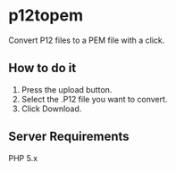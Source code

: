 p12topem
========

Convert P12 files to a PEM file with a click.

## How to do it

1. Press the upload button.
2. Select the .P12 file you want to convert.
3. Click Download.

## Server Requirements

PHP 5.x
